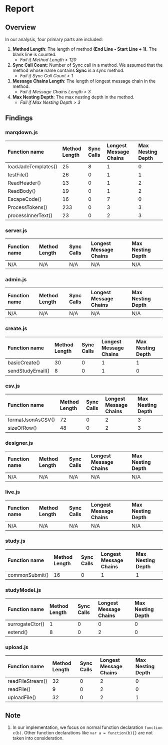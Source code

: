 # Report #

## Overview ##
In our analysis, four primary parts are included:

1. **Method Length**: The length of method **(End Line - Start Line + 1)**. The blank line is counted.
	+ *Fail if Method Length > 120*
2. **Sync Call Count**: Number of Sync call in a method. We assumed that the method whose name contains **Sync** is a sync method.
	+ *Fail if Sync Call Count > 1*
3. **Message Chains Length**: The length of longest message chain in the method.
	+ *Fail if Message Chains Length > 3*
4. **Max Nesting Depth**: The max nesting depth in the method.
	+ *Fail if Max Nesting Depth > 3*


## Findings ##

### marqdown.js ###

| Function name | Method Length | Sync Calls | Longest Message Chains | Max Nesting Depth       |
| :---          | :---          | :---       | :---                     | :---                  |
|loadJadeTemplates()| 25 |  8 |  1 |  0 |
|testFile()| 26 |  0 |  1 |  1 |
|ReadHeader()| 13 |  0 |  1 |  2 |
|ReadBody()| 19 |  0 |  1 |  2 |
|EscapeCode()| 16 |  0 |  7 |  0 |
|ProcessTokens()| 233 |  0 |  3 |  3 |
|processInnerText()| 23 |  0 |  2 |  3 |

### server.js ###

| Function name | Method Length | Sync Calls | Longest Message Chains | Max Nesting Depth       |
| :---          | :---          | :---       | :---                     | :---                  |
| N/A | N/A |  N/A |  N/A |  N/A |

### admin.js ###

| Function name | Method Length | Sync Calls | Longest Message Chains | Max Nesting Depth       |
| :---          | :---          | :---       | :---                     | :---                  |
| N/A | N/A |  N/A |  N/A |  N/A |

### create.js ###

| Function name | Method Length | Sync Calls | Longest Message Chains | Max Nesting Depth       |
| :---          | :---          | :---       | :---                     | :---                  |
|basicCreate()| 30 |  0 |  1 |  1 |
|sendStudyEmail()| 8 |  0 |  1 |  0 |

### csv.js ###

| Function name | Method Length | Sync Calls | Longest Message Chains | Max Nesting Depth       |
| :---          | :---          | :---       | :---                     | :---                  |
|formatJsonAsCSV()| 72 |  0 |  2 |  3 |
|sizeOfRow()| 48 |  0 |  2 |  3 |

### designer.js ###

| Function name | Method Length | Sync Calls | Longest Message Chains | Max Nesting Depth       |
| :---          | :---          | :---       | :---                     | :---                  |
| N/A | N/A |  N/A |  N/A |  N/A |

### live.js ###

| Function name | Method Length | Sync Calls | Longest Message Chains | Max Nesting Depth       |
| :---          | :---          | :---       | :---                     | :---                  |
| N/A | N/A |  N/A |  N/A |  N/A |

### study.js ###

| Function name | Method Length | Sync Calls | Longest Message Chains | Max Nesting Depth       |
| :---          | :---          | :---       | :---                     | :---                  |
|commonSubmit()| 16 |  0 |  1 |  1 |

### studyModel.js ###

| Function name | Method Length | Sync Calls | Longest Message Chains | Max Nesting Depth       |
| :---          | :---          | :---       | :---                     | :---                  |
|surrogateCtor()| 1 |  0 |  0 |  0 |
|extend()| 8 |  0 |  2 |  0 |

### upload.js ###

| Function name | Method Length | Sync Calls | Longest Message Chains | Max Nesting Depth       |
| :---          | :---          | :---       | :---                     | :---                  |
|readFileStream()| 32 |  0 |  2 |  0 |
|readFile()| 9 |  0 |  2 |  0 |
|uploadFile()| 32 |  0 |  2 |  1 |

## Note ##
1. In our implementation, we focus on normal function declaration `function x(b)`. Other function declarations like `var a = function(b){}` are not taken into consideration.